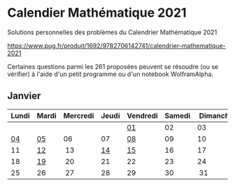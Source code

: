 # Calendier Mathématique 2021

Solutions personnelles des problèmes du Calendrier Mathématique 2021

https://www.pug.fr/produit/1692/9782706142741/calendrier-mathematique-2021

Certaines questions parmi les 261 proposées peuvent se résoudre (ou se vérifier) à l'aide d'un petit programme ou d'un notebook WolframAlpha.

## Janvier

| Lundi | Mardi | Mercredi | Jeudi | Vendredi | Samedi | Dimanche |
| ----- | ----- | -------- | ----- | -------- | ------ | -------- |
| | | | | [01](janvier/01.py) | 02 | 03 |
| [04](janvier/04.md) | [05](janvier/05.py) | 06 | 07 | [08](janvier/08.py) | 09 | 10 |
| 11 | [12](janvier/12.md) | 13 | [14](janvier/14.py) | [15](janvier/15.py) | 16 | 17 |
| 18 | [19](janvier/19.md) | 20 | 21 | 22 | 23 | 24 |
| 25 | 26 | 27 | 28 | 29 | 30 | 31 |
